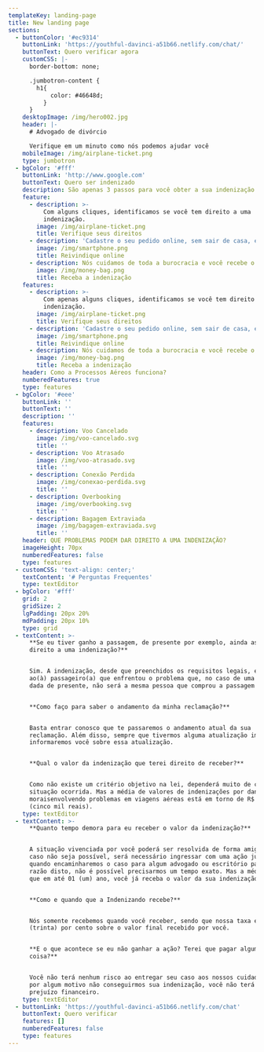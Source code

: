 ```yaml
---
templateKey: landing-page
title: New landing page
sections:
  - buttonColor: '#ec9314'
    buttonLink: 'https://youthful-davinci-a51b66.netlify.com/chat/'
    buttonText: Quero verificar agora
    customCSS: |-
      border-bottom: none;

      .jumbotron-content {
        h1{
            color: #46648d;
          }
      }
    desktopImage: /img/hero002.jpg
    header: |-
      # Advogado de divórcio

      Verifique em um minuto como nós podemos ajudar você
    mobileImage: /img/airplane-ticket.png
    type: jumbotron
  - bgColor: '#fff'
    buttonLink: 'http://www.google.com'
    buttonText: Quero ser indenizado
    description: São apenas 3 passos para você obter a sua indenização!
    feature:
      - description: >-
          Com alguns cliques, identificamos se você tem direito a uma
          indenização.
        image: /img/airplane-ticket.png
        title: Verifique seus direitos
      - description: 'Cadastre o seu pedido online, sem sair de casa, em apenas 5 minutos.'
        image: /img/smartphone.png
        title: Reivindique online
      - description: Nós cuidamos de toda a burocracia e você recebe o seu dinheiro.
        image: /img/money-bag.png
        title: Receba a indenização
    features:
      - description: >-
          Com apenas alguns cliques, identificamos se você tem direito a uma
          indenização.
        image: /img/airplane-ticket.png
        title: Verifique seus direitos
      - description: 'Cadastre o seu pedido online, sem sair de casa, em apenas 5 minutos.'
        image: /img/smartphone.png
        title: Reivindique online
      - description: Nós cuidamos de toda a burocracia e você recebe o seu dinheiro.
        image: /img/money-bag.png
        title: Receba a indenização
    header: Como a Processos Aéreos funciona?
    numberedFeatures: true
    type: features
  - bgColor: '#eee'
    buttonLink: ''
    buttonText: ''
    description: ''
    features:
      - description: Voo Cancelado
        image: /img/voo-cancelado.svg
        title: ''
      - description: Voo Atrasado
        image: /img/voo-atrasado.svg
        title: ''
      - description: Conexão Perdida
        image: /img/conexao-perdida.svg
        title: ''
      - description: Overbooking
        image: /img/overbooking.svg
        title: ''
      - description: Bagagem Extraviada
        image: /img/bagagem-extraviada.svg
        title: ''
    header: QUE PROBLEMAS PODEM DAR DIREITO A UMA INDENIZAÇÃO?
    imageHeight: 70px
    numberedFeatures: false
    type: features
  - customCSS: 'text-align: center;'
    textContent: '# Perguntas Frequentes'
    type: textEditor
  - bgColor: '#fff'
    grid: 2
    gridSize: 2
    lgPadding: 20px 20%
    mdPadding: 20px 10%
    type: grid
  - textContent: >-
      **Se eu tiver ganho a passagem, de presente por exemplo, ainda assim terei
      direito a uma indenização?**


      Sim. A indenização, desde que preenchidos os requisitos legais, é devida
      ao(à) passageiro(a) que enfrentou o problema que, no caso de uma viagem
      dada de presente, não será a mesma pessoa que comprou a passagem aérea.


      **Como faço para saber o andamento da minha reclamação?**


      Basta entrar conosco que te passaremos o andamento atual da sua
      reclamação. Além disso, sempre que tivermos alguma atualização importante,
      informaremos você sobre essa atualização.


      **Qual o valor da indenização que terei direito de receber?**


      Como não existe um critério objetivo na lei, dependerá muito de cada
      situação ocorrida. Mas a média de valores de indenizações por danos
      moraisenvolvendo problemas em viagens aéreas está em torno de R$ 5.000,00
      (cinco mil reais).
    type: textEditor
  - textContent: >-
      **Quanto tempo demora para eu receber o valor da indenização?**


      A situação vivenciada por você poderá ser resolvida de forma amigável ou,
      caso não seja possível, será necessário ingressar com uma ação judicial,
      quando encaminharemos o caso para algum advogado ou escritório parceiro.Em
      razão disto, não é possível precisarmos um tempo exato. Mas a média é de
      que em até 01 (um) ano, você já receba o valor da sua indenização.


      **Como e quando que a Indenizando recebe?**


      Nós somente recebemos quando você receber, sendo que nossa taxa é de 30%
      (trinta) por cento sobre o valor final recebido por você.


      **E o que acontece se eu não ganhar a ação? Terei que pagar alguma
      coisa?**


      Você não terá nenhum risco ao entregar seu caso aos nossos cuidados. E se
      por algum motivo não conseguirmos sua indenização, você não terá nenhum
      prejuízo financeiro.
    type: textEditor
  - buttonLink: 'https://youthful-davinci-a51b66.netlify.com/chat'
    buttonText: Quero verificar
    features: []
    numberedFeatures: false
    type: features
---
```


